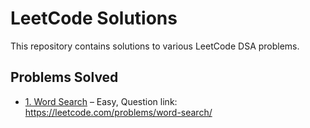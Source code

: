 # LeetCode Solutions

This repository contains solutions to various LeetCode DSA problems.

## Problems Solved

- [1. Word Search](1_Word_search) – Easy, Question link: https://leetcode.com/problems/word-search/
